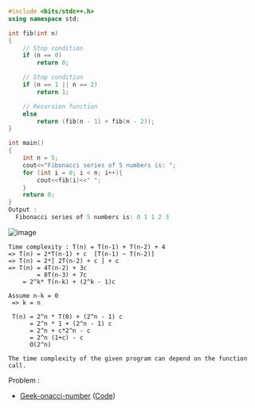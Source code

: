 ```c++
#include <bits/stdc++.h>
using namespace std;

int fib(int n)
{
	// Stop condition
	if (n == 0)
		return 0;

	// Stop condition
	if (n == 1 || n == 2)
		return 1;

	// Recursion function
	else
		return (fib(n - 1) + fib(n - 2));
}

int main()
{
	int n = 5;
	cout<<"Fibonacci series of 5 numbers is: ";
	for (int i = 0; i < n; i++){
		cout<<fib(i)<<" ";
	}
	return 0;
}
Output :
  Fibonacci series of 5 numbers is: 0 1 1 2 3 
```
![image](https://user-images.githubusercontent.com/59710234/174422393-ceebce83-6f51-48e3-b1b5-58896ca12984.png)

```
Time complexity : T(n) = T(n-1) + T(n-2) + 4
=> T(n) = 2*T(n-1) + c  [T(n-1) ~ T(n-2)]
=> T(n) = 2*[ 2T(n-2) + c ] + c
=> T(n) = 4T(n-2) + 3c
        = 8T(n-3) + 7c
	= 2^k* T(n-k) + (2^k - 1)c
	
Assume n-k = 0 
 => k = n
 
 T(n) = 2^n * T(0) + (2^n - 1) c
      = 2^n * 1 + (2^n - 1) c
      = 2^n + c*2^n - c
      = 2^n (1+c) - c
      O(2^n)
```
```
The time complexity of the given program can depend on the function call.
```
Problem :

- [Geek-onacci-number](https://practice.geeksforgeeks.org/problems/geek-onacci-number/0/?category#) 
([Code](https://ideone.com/eA7HjG))
